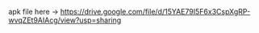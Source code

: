 apk file here -> https://drive.google.com/file/d/15YAE79I5F6x3CspXgRP-wvqZEt9AIAcg/view?usp=sharing
